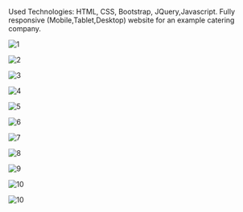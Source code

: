 Used Technologies: HTML, CSS, Bootstrap, JQuery,Javascript.
Fully responsive (Mobile,Tablet,Desktop) website for an example catering company.

![1](https://hizliresim.com/8doyd90.png)

![2](https://hizliresim.com/c8m9v3d.png)

![3](https://hizliresim.com/jqnnfdm.png)

![4](https://hizliresim.com/r3vzt4l.png)

![5](https://hizliresim.com/fcfxg9t.png)

![6](https://hizliresim.com/afwnls8.png)

![7](https://hizliresim.com/nwv0hch.png)

![8](https://hizliresim.com/m6qj20d.png)

![9](https://hizliresim.com/g9q0u7r.png)

![10](https://hizliresim.com/ces6qv4.png)

![10](https://hizliresim.com/9lwt3ra.png)

